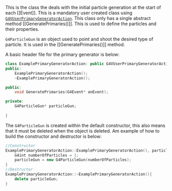This is the class the deals with the initial particle generation at the start of each [[Event]]. This is a mandatory user created class using [`G4VUserPrimaryGeneratorAction`](https://gitlab.cern.ch/geant4/geant4/-/blob/master/source/run/include/G4VUserPrimaryGeneratorAction.hh). This class only has a single abstract method [[GeneratePrimaries()]]. This is used to define the particles and their properties.

`G4ParticleGun` is an object used to point and shoot the desired type of particle. It is used in the [[GeneratePrimaries()]] method.

A basic header file for the primary generator is below:
```cpp
class ExamplePrimaryGeneratorAction: public G4VUserPrimaryGeneratorAction{
public:	
	ExamplePrimaryGeneratorAction();
	~ExamplePrimaryGeneratorAction();

public:
	void GeneratePrimaries(G4Event* anEvent);

private:
	G4ParticleGun* particleGun;
	
}
```

The `G4ParticleGun` is created within the default constructor, this also means that it must be deleted when the object is deleted. Am example of how to build the constructor and destructor is below:
```cpp
//Constructor
ExamplePrimaryGeneratorAction::ExamplePrimaryGeneratorAction(), particleGun(0){
	G4int numberOfParticles = 1;
	particleGun = new G4ParticleGun(numberOfParticles);
}
//Destructor
ExamplePrimaryGeneratorAction::~ExamplePrimaryGeneratorAction(){
	delete particleGun;
}
```